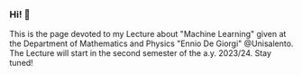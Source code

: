 ### Hi! 👋

This is the page devoted to my Lecture about "Machine Learning" given at the Department of Mathematics and Physics "Ennio De Giorgi" @Unisalento.
The Lecture will start in the second semester of the a.y. 2023/24. Stay tuned!
<!--
**fbdurante/fbdurante** is a ✨ _special_ ✨ repository because its `README.md` (this file) appears on your GitHub profile.

Here are some ideas to get you started:

- 🔭 I’m currently working on ...
- 🌱 I’m currently learning ...
- 👯 I’m looking to collaborate on ...
- 🤔 I’m looking for help with ...
- 💬 Ask me about ...
- 📫 How to reach me: ...
- 😄 Pronouns: ...
- ⚡ Fun fact: ...
-->
